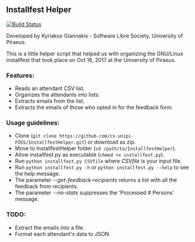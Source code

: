 ## Installfest Helper

[![Build Status](https://travis-ci.org/cs-unipi-FOSS/InstallfestHelper.svg?branch=master)](https://travis-ci.org/cs-unipi-FOSS/InstallfestHelper)

Developed by Kyriakos Giannakis - Software Libre Society, University of Piraeus.

This is a little helper script that helped us with organizing the GNU/Linux installfest that took place on Oct 16, 2017 at the University of Piraeus.

### Features:
- Reads an attendant CSV list.
- Organizes the attendants into lists.
- Extracts emails from the list.
- Extracts the emails of those who opted in for the feedback form.

### Usage guidelines:
- Clone (`git clone https://github.com/cs-unipi-FOSS/InstallfestHelper.git`) or download as zip.
- Move to InstallfestHelper folder (`cd /path/to/InstallfestHelper`).
- Allow installfest.py as executable (`chmod +x installfest.py`).
- Run `python installfest.py CSVfile` where _CSVfile_ is your input file.
- Run `python installfest.py -h` or `python installfest.py --help` to see the help message.
- The parameter _--get-feedback-recipients_ returns a list with all the feedback from recipients.
- The parameter _--no-stats_ suppresses the 'Processed # Persons' message.

### TODO:
- Extract the emails into a file.
- Format each attendant's data to JSON.
